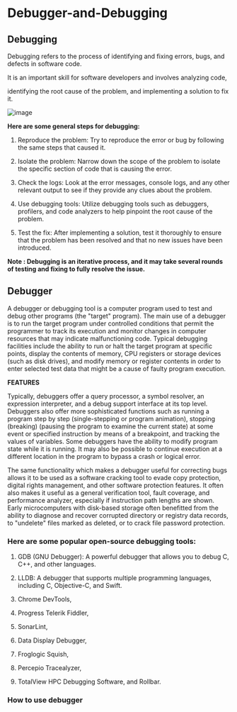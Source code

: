 # Debugger-and-Debugging

## Debugging 
Debugging refers to the process of identifying and fixing errors, bugs, and defects in software code.

It is an important skill for software developers and involves analyzing code,

identifying the root cause of the problem, and implementing a solution to fix it.


![image](https://user-images.githubusercontent.com/75418380/225966752-ba703b20-3cef-457a-b75e-4c17f92b0530.png)


**Here are some general steps for debugging:**

1. Reproduce the problem: Try to reproduce the error or bug by following the same steps that caused it.

2. Isolate the problem: Narrow down the scope of the problem to isolate the specific section of code that is causing the error.

3. Check the logs: Look at the error messages, console logs, and any other relevant output to see if they provide any clues about the problem.

4. Use debugging tools: Utilize debugging tools such as debuggers, profilers, and code analyzers to help pinpoint the root cause of the problem.

5. Test the fix: After implementing a solution, test it thoroughly to ensure that the problem has been resolved and that no new issues have been introduced.

**Note : Debugging is an iterative process, and it may take several rounds of testing and fixing to fully resolve the issue.**


## Debugger
A debugger or debugging tool is a computer program used to test and debug other programs 
(the "target" program). The main use of a debugger is to run the target program under 
controlled conditions that permit the programmer to track its execution and monitor 
changes in computer resources that may indicate malfunctioning code. Typical debugging 
facilities include the ability to run or halt the target program at specific points, 
display the contents of memory, CPU registers or storage devices (such as disk drives), 
and modify memory or register contents in order to enter selected test data that might be a cause of faulty program execution.

**FEATURES**

Typically, debuggers offer a query processor, a symbol resolver, an expression interpreter, and a debug support interface at its top level. 
Debuggers also offer more sophisticated functions such as running a program step by step (single-stepping or program animation), stopping (breaking) (pausing the program to examine the current state) at some event or specified instruction by means of a breakpoint, and tracking the values of variables. 
Some debuggers have the ability to modify program state while it is running. It may also be possible to continue execution at a different location in the program to bypass a crash or logical error.

The same functionality which makes a debugger useful for correcting bugs allows it to be used as a software cracking tool to evade copy protection, digital rights management, and other software protection features. It often also makes it useful as a general verification tool, fault coverage, and performance analyzer, especially if instruction path lengths are shown. 
Early microcomputers with disk-based storage often benefitted from the ability to diagnose and recover corrupted directory or registry data records, to "undelete" files marked as deleted, or to crack file password protection.


### Here are some popular open-source debugging tools:

1. GDB (GNU Debugger): A powerful debugger that allows you to debug C, C++, and other languages.

2. LLDB: A debugger that supports multiple programming languages, including C, Objective-C, and Swift.

3. Chrome DevTools, 
4. Progress Telerik Fiddler,  
5. SonarLint, 
6. Data Display Debugger, 
7. Froglogic Squish, 
8. Percepio Tracealyzer, 
9. TotalView HPC Debugging Software, and Rollbar.

### How to use debugger




